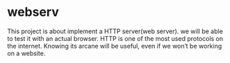 # webserv
This project is about implement a HTTP server(web server). we will be able to test it with an actual browser. HTTP is one of the most used protocols on the internet. Knowing its arcane will be useful, even if we won’t be working on a website.
